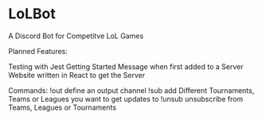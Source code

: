 # LoLBot
A Discord Bot for Competitve LoL Games

Planned Features:

Testing with Jest
Getting Started Message when first added to a Server
Website written in React to get the Server


Commands:
!out <channel> define an output channel
!sub <Team> <League> <Tournament> add Different Tournaments, Teams or Leagues you want to get updates to
!unsub <Team> <League> <Tournament> unsubscribe from Teams, Leagues or Tournaments

